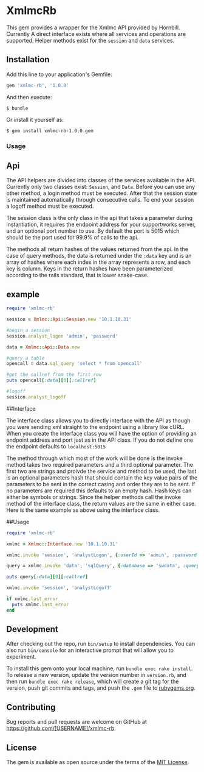 # XmlmcRb

This gem provides a wrapper for the Xmlmc API provided by Hornbill. Currently A direct interface exists where all services and operations are supported.
Helper methods exist for the `session` and `data` services.

## Installation

Add this line to your application's Gemfile:

```ruby
gem 'xmlmc-rb', '1.0.0'
```

And then execute:

    $ bundle

Or install it yourself as:

    $ gem install xmlmc-rb-1.0.0.gem

### Usage

  ## Api

  The API helpers are divided into classes of the services available in the API. Currently only two classes exist: `Session`, and `Data`. Before you can use any other
  method, a login method must be executed. After that the session state is maintained automatically through consecutive calls. To end your session a logoff method must
  be executed.

  The session class is the only class in the api that takes a parameter during instantiation, it requires the endpoint address for your supportworks server, and an optional
  port number to use. By default the port is 5015 which should be the port used for 99.9% of calls to the api.

  The methods all return hashes of the values returned from the api. In the case of query methods, the data is returned under the `:data` key and is an array of hashes
  where each index in the array represents a row, and each key is column. Keys in the return hashes have been parameterized according to the rails standard, that is
  lower snake-case.

  ## example

```ruby
require 'xmlmc-rb'

session = Xmlmc::Api::Session.new '10.1.10.31'

#begin a session
session.analyst_logon 'admin', 'password'

data = Xmlmc::Api::Data.new

#query a table
opencall = data.sql_query 'select * from opencall'

#get the callref from the first row
puts opencall[:data][0][:callref]

#logoff
session.analyst_logoff
```

  ##Interface

  The interface class allows you to directly interface with the API as though you were sending xml straight to the endpoint using a library like cURL.
  When you create the interface class you will have the option of providing an endpoint address and port just as in the API class. If you do not define one
  the endpoint defaults to `localhost:5015`

  The method through which most of the work will be done is the invoke method takes two required parameters and a third optional parameter. The first two are strings
  and proivde the service and method to be used, the last is an optional parameters hash that should contain the key value pairs of the parameters to be sent in the correct
  casing and order they are to be sent. If no parameters are required this defaults to an empty hash. Hash keys can either be symbols or strings.
  Since the helper methods call the invoke method of the interface class, the return values are the same in either case. Here is the same example as above using the interface class.

  ##Usage

```ruby
require 'xmlmc-rb'

xmlmc = Xmlmc::Interface.new '10.1.10.31'

xmlmc.invoke 'session', 'analystLogon', {:userId => 'admin', :password => ''}

query = xmlmc.invoke 'data', 'sqlQuery', {:database => 'swdata', :query => 'Select * from opencall'}

puts query[:data][0][:callref]

xmlmc.invoke 'session', 'analystLogoff'

if xmlmc.last_error
  puts xmlmc.last_error
end
```

## Development

After checking out the repo, run `bin/setup` to install dependencies. You can also run `bin/console` for an interactive prompt that will allow you to experiment.

To install this gem onto your local machine, run `bundle exec rake install`. To release a new version, update the version number in `version.rb`, and then run `bundle exec rake release`, which will create a git tag for the version, push git commits and tags, and push the `.gem` file to [rubygems.org](https://rubygems.org).

## Contributing

Bug reports and pull requests are welcome on GitHub at https://github.com/[USERNAME]/xmlmc-rb.


## License

The gem is available as open source under the terms of the [MIT License](http://opensource.org/licenses/MIT).

